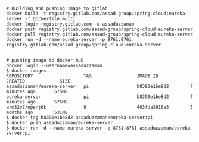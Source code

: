 <pre><code>
# Building and pushing image to gitlab
docker build -t registry.gitlab.com/assad-group/spring-cloud:eureka-server -f Dockerfile.multi .  
docker login registry.gitlab.com -u assaduzzaman  
docker push registry.gitlab.com/assad-group/spring-cloud:eureka-server  
docker pull registry.gitlab.com/assad-group/spring-cloud:eureka-server  
docker run -d --name eureka-server -p 8761:8761 registry.gitlab.com/assad-group/spring-cloud:eureka-server  


# pushing image to docker hub
docker login --username=assaduzzaman
$ docker images
REPOSITORY                   TAG                 IMAGE ID            CREATED             SIZE
assaduzzaman/eureka-server   pi                  b8390e1be8d2        7 minutes ago       575MB
eureka-server                pi                  b8390e1be8d2        7 minutes ago       575MB
arm32v7/openjdk              8                   403fda3916a3        5 months ago        531MB
$ docker tag b8390e1be8d2 assaduzzaman/eureka-server:pi
$ docker push assaduzzaman/eureka-server
$ docker run -d --name eureka-server -p 8761:8761 assaduzzaman/eureka-server:pi
</code></pre>

